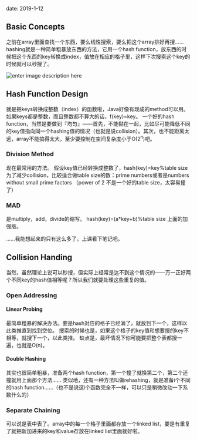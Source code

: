 date: 2019-1-12

## Basic Concepts
之前在array里面查找一个东西，要么线性搜索，要么把这个array排好再搜……
hashing就是一种简单粗暴放东西的方法，它用一个hash function，放东西的时候把这个东西的key转换成index，值放在相应的格子里，这样下次搜索这个key的时候就可以秒搜了。

![enter image description here](https://i.loli.net/2019/01/13/5c3a2aaf801be.png)

## Hash Function Design
就是把keys转换成整数（index）的函数啦，Java好像有现成的method可以用。
如果keys都是整数，而且整数都不算大的话，f(key)=key。
一个好的hash function，当然是要做到『均匀』——首先，不能黏在一起，比如尽可能降低不同的key值指向同一个hashing值的情况（也就是说collision）。其次，也不能距离太远，array不能搞得太大，至少要控制在空间复杂度小于O(2<sup>n</sup>)吧。

### Division Method
现在最常用的方法。
假设key值已经转换成整数了，hash(key)=key%table size
为了减少collision，比较适合做table size的数：prime numbers或者是numbers without small prime factors
（power of 2 不是一个好的table size，太容易撞了）

### MAD
是multiply，add，divide的缩写。
hash(key)=(a*key+b)%table size
上面的加强版。

……我能想起来的只有这么多了，上课看下笔记吧。

## Collision Handing
当然，虽然理论上说可以秒搜，但实际上经常是达不到这个情况的——万一正好两个不同key的hash值相等呢？所以我们就要处理这些重复的值。

### Open Addressing

#### Linear Probing
最简单粗暴的解决办法。要是hash对应的格子已经满了，就放到下一个，这样以此类推直到找到空位。
搜索的时候也是，如果这个格子的key值和想要搜的key不相等，就搜下一个，以此类推。
缺点是，最坏情况下你可能要把整个表都搜一遍，也就是O(n)。

#### Double Hashing
其实也很简单粗暴，准备两个hash function，第一个撞了就换第二个，第二个还撞就用上面那个方法……
类似地，还有一种方法叫做rehashing，就是准备i个不同的hash function……（也不是说这i个函数完全不一样，可以只是稍微改动一下系数什么的）

### Separate Chaining
可以说是表中表了。array中的每一个格子里面都存放一个linked list，要是有重复了就把新加进来的key和value存放在linked list里面就好啦。
